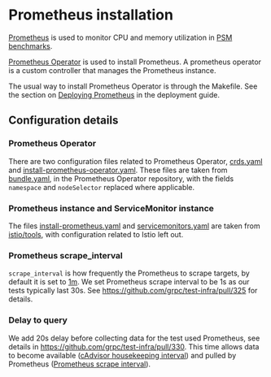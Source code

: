 # Prometheus installation

[Prometheus](https://prometheus.io) is used to monitor CPU and memory
utilization in [PSM benchmarks](../../README.md#psm-benchmarks).

[Prometheus Operator](https://github.com/prometheus-operator/prometheus-operator)
is used to install Prometheus. A prometheus operator is a custom controller that
manages the Prometheus instance.

The usual way to install Prometheus Operator is through the Makefile. See the
section on [Deploying Prometheus](../../doc/deployment.md#deploying-prometheus)
in the deployment guide.

## Configuration details

### Prometheus Operator

There are two configuration files related to Prometheus Operator,
[crds.yaml](crds/bases/crds.yaml) and
[install-prometheus-operator.yaml](install-prometheus-operator.yaml). These
files are taken from
[bundle.yaml](https://raw.githubusercontent.com/prometheus-operator/prometheus-operator/v0.55.0/bundle.yaml),
in the Prometheus Operator repository, with the fields `namespace` and
`nodeSelector` replaced where applicable.

### Prometheus instance and ServiceMonitor instance

The files [install-prometheus.yaml](install-prometheus.yaml) and
[servicemonitors.yaml](servicemonitors.yaml) are taken from
[istio/tools](https://github.com/istio/tools/), with configuration related to
Istio left out.

### Prometheus scrape_interval

`scrape_interval` is how frequently the Prometheus to scrape targets, by default
it is set to
[1m](https://prometheus.io/docs/prometheus/latest/configuration/configuration/).
We set Prometheus scrape interval to be 1s as our tests typically last 30s. See
<https://github.com/grpc/test-infra/pull/325> for details.

### Delay to query

We add 20s delay before collecting data for the test used Prometheus, see
details in <https://github.com/grpc/test-infra/pull/330>. This time allows data
to become available
([cAdvisor housekeeping interval](https://github.com/google/cadvisor/blob/master/docs/runtime_options.md#housekeeping))
and pulled by Prometheus
([Prometheus scrape interval](https://github.com/grpc/test-infra/pull/325)).
